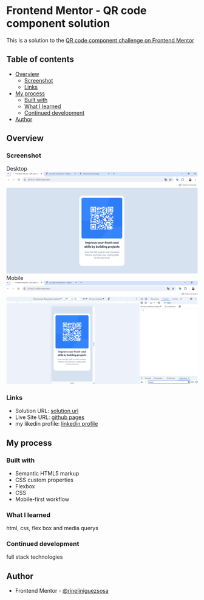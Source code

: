 # Frontend Mentor - QR code component solution

This is a solution to the [QR code component challenge on Frontend Mentor](https://www.frontendmentor.io/solutions/qr-code-challengue-with-css-flex-box-wqpMXoqUYk)

## Table of contents

- [Overview](#overview)
  - [Screenshot](#screenshot)
  - [Links](#links)
- [My process](#my-process)
  - [Built with](#built-with)
  - [What I learned](#what-i-learned)
  - [Continued development](#continued-development)
- [Author](#author)


## Overview

### Screenshot
Desktop
![](./screenshot/desktop.png)
Mobile
![](./screenshot/mobile.png)


### Links

- Solution URL: [solution url](https://www.frontendmentor.io/solutions/qr-code-challengue-with-css-flex-box-wqpMXoqUYk)
- Live Site URL: [github pages](https://rineliniguezsosa.github.io/qr-code-component/)
- my likedin profile: [linkedin profile](https://www.linkedin.com/in/rinel-i%C3%B1iguez-758a68203/)

## My process

### Built with

- Semantic HTML5 markup
- CSS custom properties
- Flexbox
- CSS
- Mobile-first workflow

### What I learned

html, css, flex box and media querys 

### Continued development

full stack technologies


## Author
- Frontend Mentor - [@rineliniguezsosa](https://www.frontendmentor.io/profile/rineliniguezsosa)

